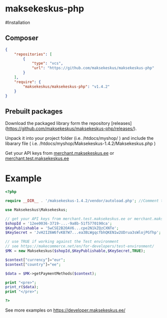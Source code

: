 maksekeskus-php
===============

#Installation

## Composer

``` json
{
    "repositories": [
        {
            "type": "vcs",
            "url": "https://github.com/maksekeskus/maksekeskus-php"
        }
    ],
    "require": {
        "maksekeskus/maksekeskus-php": "v1.4.2"
    }
}
```

## Prebuilt packages

Download the packaged library form the repository [releases]
(https://github.com/maksekeskus/maksekeskus-php/releases/).

Unpack it into your project folder (i.e. /htdocs/myshop/ )
and include the libarary file ( i.e. /htdocs/myshop/Maksekeskus-1.4.2/Maksekeskus.php )

Get your API keys from [merchant.maksekeskus.ee](https://merchant.maksekeskus.ee) or [merchant.test.maksekeskus.ee](https://merchant.test.maksekeskus.ee)

# Example

``` php
<?php

require __DIR__ . '/maksekeskus-1.4.2/vendor/autoload.php'; //Comment this line out if you are using Composer to build your project

use Maksekeskus\Maksekeskus;

// get your API keys from merchant.test.maksekeskus.ee or merchant.maksekeskus.ee
$shopId = '12ee0036-3719-...-9a8b-51f5770190ca';
$KeyPublishable = '5wCSE2B2OAV6...cpe2N1kZQzCXNTe';
$KeySecret = 'JvH2IZ6W6fvKB7W7...ea3BLWgqcfbhQKEN1w2UDrua3sWlojPGfhp';

// use TRUE if working against the Test environment
// see https://makecommerce.net/en/for-developers/test-environment/
$MK = new Maksekeskus($shopId,$KeyPublishable,$KeySecret,TRUE);

$context["currency"]="eur";
$context["country"]="ee";

$data = $MK->getPaymentMethods($context);

print "<pre>";
print_r($data);
print "</pre>";

?>
```

See more examples on https://developer.maksekeskus.ee/ 


